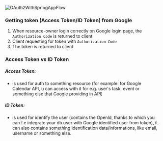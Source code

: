 ![OAuth2WithSpringAppFlow](https://github.com/NedzaBartlomiej/OAuth2-Spring-app-flow/assets/86315326/46e7e251-d197-4f6b-bbd7-54243954d67f)

### Getting token (Access Token/ID Token) from Google
1. When resource-owner login correctly on Google login page, the `Authorization Code` is returned to client
2. Client requesting for token with `Authorization Code`
3. The token is returned to client


### Access Token vs ID Token 
##### Access Token:
- is used for auth to something resource (for example: for Google Calendar API, u can access with it for e.g. user's task, event or something else that Google providing in API)

##### ID Token:
- is used for identify the user (contains the OpenId, thanks to which you can f.e integrate your db user with Google identified user from token), it can also contains something identification data/informations, like email, username or something else.
